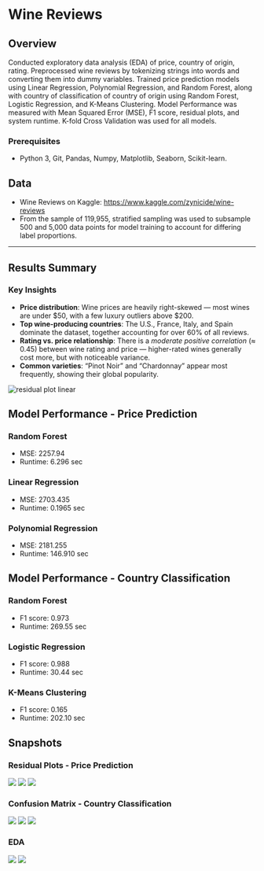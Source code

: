 # Wine Reviews
## Overview
Conducted exploratory data analysis (EDA) of price, country of origin, rating. Preprocessed wine reviews by tokenizing strings into
words and converting them into dummy variables. Trained price prediction models using Linear Regression, Polynomial Regression,
and Random Forest, along with country of classification of country of origin using Random Forest, Logistic Regression, and K-Means Clustering. 
Model Performance was measured with Mean Squared Error (MSE), F1 score, residual plots, and system runtime. K-fold Cross Validation
was used for all models.

### Prerequisites
- Python 3, Git, Pandas, Numpy, Matplotlib, Seaborn, Scikit-learn.

## Data
- Wine Reviews on Kaggle: https://www.kaggle.com/zynicide/wine-reviews
- From the sample of 119,955, stratified sampling was used to subsample 500 and 5,000 data points for model training to account for differing label proportions.

---

## Results Summary

### Key Insights
- **Price distribution**: Wine prices are heavily right-skewed — most wines are under $50, with a few luxury outliers above $200.  
- **Top wine-producing countries**: The U.S., France, Italy, and Spain dominate the dataset, together accounting for over 60% of all reviews.  
- **Rating vs. price relationship**: There is a *moderate positive correlation* (≈ 0.45) between wine rating and price — higher-rated wines generally cost more, but with noticeable variance.  
- **Common varieties**: “Pinot Noir” and “Chardonnay” appear most frequently, showing their global popularity.  

![residual plot linear](https://github.com/jordanchow1/wine_reviews/blob/master/snapshots/residual_plot_linear.png)

## Model Performance - Price Prediction
### Random Forest
- MSE: 2257.94
- Runtime: 6.296 sec
### Linear Regression
- MSE: 2703.435
- Runtime: 0.1965 sec
### Polynomial Regression
- MSE: 2181.255
- Runtime: 146.910 sec

## Model Performance - Country Classification
### Random Forest
- F1 score: 0.973
- Runtime: 269.55 sec

### Logistic Regression
- F1 score: 0.988
- Runtime: 30.44 sec

### K-Means Clustering
- F1 score: 0.165
- Runtime: 202.10 sec

## Snapshots
### Residual Plots - Price Prediction
![](https://github.com/jordanchow1/wine_reviews/blob/master/snapshots/residual_plot_rf.png)
![](https://github.com/jordanchow1/wine_reviews/blob/master/snapshots/residual_plot_linear.png)
![](https://github.com/jordanchow1/wine_reviews/blob/master/snapshots/residual_plot_poly.png)

### Confusion Matrix - Country Classification
![](https://github.com/jordanchow1/wine_reviews/blob/master/snapshots/cm_rf.png)
![](https://github.com/jordanchow1/wine_reviews/blob/master/snapshots/cm_linear.png)
![](https://github.com/jordanchow1/wine_reviews/blob/master/snapshots/cm_kmeans.png)

### EDA
![](https://github.com/jordanchow1/wine_reviews/blob/master/snapshots/num_reviews.png)
![](https://github.com/jordanchow1/wine_reviews/blob/master/snapshots/boxplot.png)
